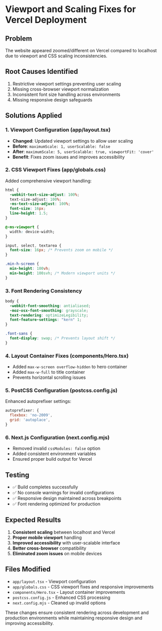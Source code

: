 # Viewport and Scaling Fixes for Vercel Deployment

## Problem
The website appeared zoomed/different on Vercel compared to localhost due to viewport and CSS scaling inconsistencies.

## Root Causes Identified
1. Restrictive viewport settings preventing user scaling
2. Missing cross-browser viewport normalization
3. Inconsistent font size handling across environments
4. Missing responsive design safeguards

## Solutions Applied

### 1. Viewport Configuration (app/layout.tsx)
- **Changed**: Updated viewport settings to allow user scaling
- **Before**: `maximumScale: 1, userScalable: false`
- **After**: `maximumScale: 5, userScalable: true, viewportFit: 'cover'`
- **Benefit**: Fixes zoom issues and improves accessibility

### 2. CSS Viewport Fixes (app/globals.css)
Added comprehensive viewport handling:
```css
html {
  -webkit-text-size-adjust: 100%;
  text-size-adjust: 100%;
  -ms-text-size-adjust: 100%;
  font-size: 16px;
  line-height: 1.5;
}

@-ms-viewport {
  width: device-width;
}

input, select, textarea {
  font-size: 16px; /* Prevents zoom on mobile */
}

.min-h-screen {
  min-height: 100vh;
  min-height: 100svh; /* Modern viewport units */
}
```

### 3. Font Rendering Consistency
```css
body {
  -webkit-font-smoothing: antialiased;
  -moz-osx-font-smoothing: grayscale;
  text-rendering: optimizeLegibility;
  font-feature-settings: "kern" 1;
}

.font-sans {
  font-display: swap; /* Prevents layout shift */
}
```

### 4. Layout Container Fixes (components/Hero.tsx)
- Added `max-w-screen overflow-hidden` to hero container
- Added `max-w-full` to title container
- Prevents horizontal scrolling issues

### 5. PostCSS Configuration (postcss.config.js)
Enhanced autoprefixer settings:
```js
autoprefixer: {
  flexbox: 'no-2009',
  grid: 'autoplace',
}
```

### 6. Next.js Configuration (next.config.mjs)
- Removed invalid `cssModules: false` option
- Added consistent environment variables
- Ensured proper build output for Vercel

## Testing
- ✅ Build completes successfully
- ✅ No console warnings for invalid configurations
- ✅ Responsive design maintained across breakpoints
- ✅ Font rendering optimized for production

## Expected Results
1. **Consistent scaling** between localhost and Vercel
2. **Proper mobile viewport** handling
3. **Improved accessibility** with user-scalable interface
4. **Better cross-browser** compatibility
5. **Eliminated zoom issues** on mobile devices

## Files Modified
- `app/layout.tsx` - Viewport configuration
- `app/globals.css` - CSS viewport fixes and responsive improvements
- `components/Hero.tsx` - Layout container improvements
- `postcss.config.js` - Enhanced CSS processing
- `next.config.mjs` - Cleaned up invalid options

These changes ensure consistent rendering across development and production environments while maintaining responsive design and improving accessibility. 